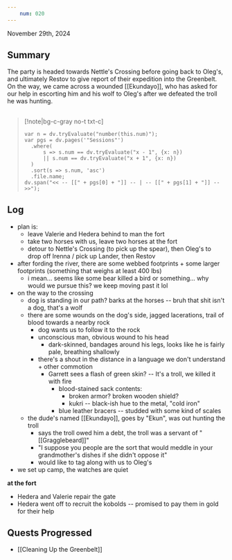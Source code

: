 ```yaml
---
	num: 020
---
```

November 29th, 2024

## Summary
The party is headed towards Nettle's Crossing before going back to Oleg's, and ultimately Restov to give report of their expedition into the Greenbelt. On the way, we came across a wounded [[Ekundayo]], who has asked for our help in escorting him and his wolf to Oleg's after we defeated the troll he was hunting.

##
>[!note|bg-c-gray no-t txt-c]
>```dataviewjs
>var n = dv.tryEvaluate("number(this.num)");
>var pgs = dv.pages('"Sessions"')
>	.where(
>		s => s.num == dv.tryEvaluate("x - 1", {x: n})
>		|| s.num == dv.tryEvaluate("x + 1", {x: n})
>	)
>	.sort(s => s.num, 'asc')
>	.file.name;
>dv.span("<< -- [[" + pgs[0] + "]] -- | -- [[" + pgs[1] + "]] -- >>");
>```

## Log
- plan is:
	- leave Valerie and Hedera behind to man the fort
	- take two horses with us, leave two horses at the fort
	- detour to Nettle's Crossing (to pick up the spear), then Oleg's to drop off Irenna / pick up Lander, then Restov
- after fording the river, there are some webbed footprints + some larger footprints (something that weighs at least 400 lbs)
	- i mean... seems like some bear killed a bird or something... why would we pursue this? we keep moving past it lol
- on the way to the crossing
	- dog is standing in our path? barks at the horses -- bruh that shit isn't a dog, that's a wolf
	- there are some wounds on the dog's side, jagged lacerations, trail of blood towards a nearby rock
		- dog wants us to follow it to the rock
		- unconscious man, obvious wound to his head
			- dark-skinned, bandages around his legs, looks like he is fairly pale, breathing shallowly
		- there's a shout in the distance in a language we don't understand + other commotion
			- Garrett sees a flash of green skin? -- It's a troll, we killed it with fire
				- blood-stained sack contents:
					- broken armor? broken wooden shield?
					- kukri -- black-ish hue to the metal, "cold iron"
				- blue leather bracers -- studded with some kind of scales
	- the dude's named [[Ekundayo]], goes by "Ekun", was out hunting the troll
		- says the troll owed him a debt, the troll was a servant of "[[Gragglebeard]]"
		- "I suppose you people are the sort that would meddle in your grandmother's dishes if she didn't oppose it"
		- would like to tag along with us to Oleg's
- we set up camp, the watches are quiet

**at the fort**
- Hedera and Valerie repair the gate
- Hedera went off to recruit the kobolds -- promised to pay them in gold for their help

## Quests Progressed
- [[Cleaning Up the Greenbelt]]